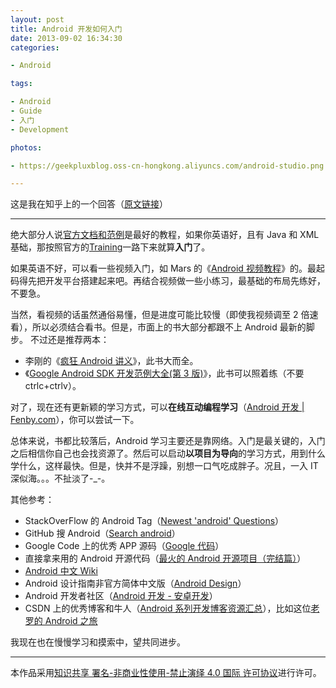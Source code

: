 ```yaml
---
layout: post
title: Android 开发如何入门
date: 2013-09-02 16:34:30
categories:

- Android

tags:

- Android
- Guide
- 入门
- Development

photos:

- https://geekpluxblog.oss-cn-hongkong.aliyuncs.com/android-studio.png

---
```


这是我在知乎上的一个回答（[原文链接](http://www.zhihu.com/question/21565227/answer/18691177)）

---

绝大部分人说[官方文档和范例](http://developer.android.com/guide/components/index.html)是最好的教程，如果你英语好，且有 Java 和 XML 基础，那按照官方的[Training](http://developer.android.com/training/index.html)一路下来就算**入门**了。

如果英语不好，可以看一些视频入门，如 Mars 的《[Android 视频教程](http://www.marschen.com/forum.php?mod=forumdisplay&fid=2)》的。最起码得先把开发平台搭建起来吧。再结合视频做一些小练习，最基础的布局先练好，不要急。

当然，看视频的话虽然通俗易懂，但是进度可能比较慢（即使我视频调至 2 倍速看），所以必须结合看书。但是，市面上的书大部分都跟不上 Android 最新的脚步。
不过还是推荐两本：

- 李刚的《[疯狂 Android 讲义](http://www.amazon.cn/%E7%96%AF%E7%8B%82Android%E8%AE%B2%E4%B9%89-%E6%9D%8E%E5%88%9A/dp/B00BSXRLR8/ref=sr_1_1?s=books&ie=UTF8&qid=1378109085&sr=1-1&keywords=android)》，此书大而全。
- 《[Google Android SDK 开发范例大全(第 3 版)](http://www.amazon.cn/Google-Android-SDK%E5%BC%80%E5%8F%91%E8%8C%83%E4%BE%8B%E5%A4%A7%E5%85%A8-%E4%BD%98%E5%BF%97%E9%BE%99/dp/B00647RV78/ref=sr_1_11?s=books&ie=UTF8&qid=1378109085&sr=1-11&keywords=android)》，此书可以照着练（不要 ctrlc+ctrlv）。

对了，现在还有更新颖的学习方式，可以**在线互动编程学习**（[Android 开发 | Fenby.com](http://www.fenby.com/learn/courseUnits/6)），你可以尝试一下。

总体来说，书都比较落后，Android 学习主要还是靠网络。入门是最关键的，入门之后相信你自己也会找资源了。然后可以启动**以项目为导向**的学习方式，用到什么学什么，这样最快。但是，快并不是浮躁，别想一口气吃成胖子。况且，一入 IT 深似海。。。不扯淡了-\_-。

<!-- more -->

其他参考：

- StackOverFlow 的 Android Tag（[Newest 'android' Questions](http://stackoverflow.com/questions/tagged/android)）
- GitHub 搜 Android（[Search android](https://github.com/search?q=android&ref=cmdform)）
- Google Code 上的优秀 APP 源码（[Google 代码](https://code.google.com/intl/zh-CN/)）
- 直接拿来用的 Android 开源代码（[最火的 Android 开源项目（完结篇）](http://www.csdn.net/article/2013-05-21/2815370-Android-open-source-projects-finale)）
- [Android 中文 Wiki](http://wikidroid.sinaapp.com/%E9%A6%96%E9%A1%B5)
- Android 设计指南非官方简体中文版（[Android Design](http://www.apkbus.com/design/index.html)）
- Android 开发者社区（[Android 开发 - 安卓开发](http://android.eoe.cn/)）
- CSDN 上的优秀博客和牛人（[Android 系列开发博客资源汇总](http://www.csdn.net/article/2011-08-30/303833)），比如这位[老罗的 Android 之旅](http://blog.csdn.net/Luoshengyang)

我现在也在慢慢学习和摸索中，望共同进步。

---

本作品采用[知识共享 署名-非商业性使用-禁止演绎 4.0 国际 许可协议](http://creativecommons.org/licenses/by-nc-nd/4.0/)进行许可。
